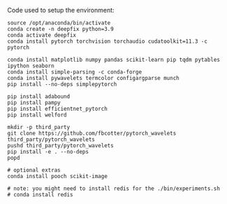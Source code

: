 
Code used to setup the environment:

    source /opt/anaconda/bin/activate
    conda create -n deepfix python=3.9
    conda activate deepfix
    conda install pytorch torchvision torchaudio cudatoolkit=11.3 -c pytorch

    conda install matplotlib numpy pandas scikit-learn pip tqdm pytables ipython seaborn
    conda install simple-parsing -c conda-forge
    conda install pywavelets termcolor configargparse munch
    pip install --no-deps simplepytorch

    pip install adabound
    pip install pampy
    pip install efficientnet_pytorch
    pip install welford

    mkdir -p third_party
    git clone https://github.com/fbcotter/pytorch_wavelets third_party/pytorch_wavelets
    pushd third_party/pytorch_wavelets
    pip install -e . --no-deps
    popd

    # optional extras
    conda install pooch scikit-image

    # note: you might need to install redis for the ./bin/experiments.sh
    # conda install redis
